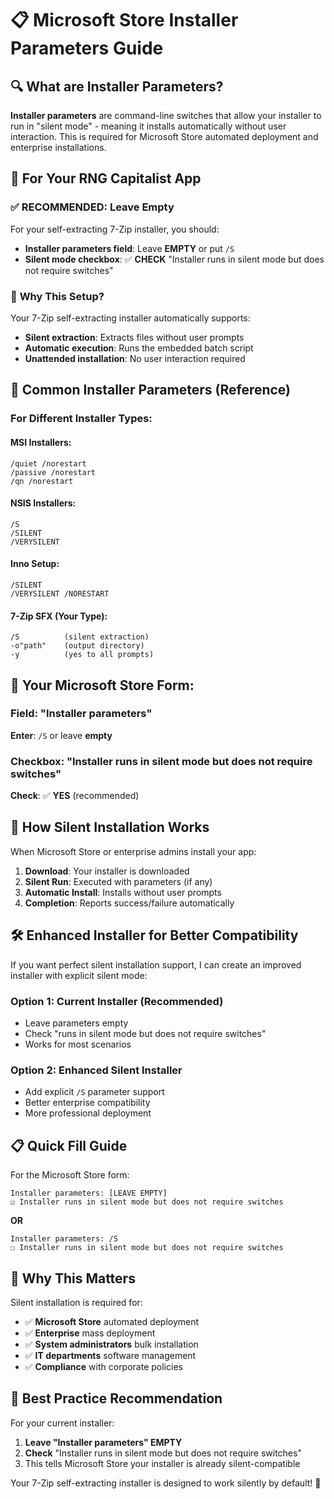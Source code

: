# 📋 Microsoft Store Installer Parameters Guide

## 🔍 What are Installer Parameters?

**Installer parameters** are command-line switches that allow your installer to run in "silent mode" - meaning it installs automatically without user interaction. This is required for Microsoft Store automated deployment and enterprise installations.

## 🎯 For Your RNG Capitalist App

### ✅ **RECOMMENDED: Leave Empty**
For your self-extracting 7-Zip installer, you should:
- **Installer parameters field**: Leave **EMPTY** or put `/S`
- **Silent mode checkbox**: ✅ **CHECK** "Installer runs in silent mode but does not require switches"

### 🔧 **Why This Setup?**

Your 7-Zip self-extracting installer automatically supports:
- **Silent extraction**: Extracts files without user prompts
- **Automatic execution**: Runs the embedded batch script
- **Unattended installation**: No user interaction required

## 📝 **Common Installer Parameters (Reference)**

### For Different Installer Types:

#### **MSI Installers:**
```
/quiet /norestart
/passive /norestart
/qn /norestart
```

#### **NSIS Installers:**
```
/S
/SILENT
/VERYSILENT
```

#### **Inno Setup:**
```
/SILENT
/VERYSILENT /NORESTART
```

#### **7-Zip SFX (Your Type):**
```
/S          (silent extraction)
-o"path"    (output directory)
-y          (yes to all prompts)
```

## 🎯 **Your Microsoft Store Form:**

### **Field: "Installer parameters"**
**Enter**: `/S` or leave **empty**

### **Checkbox: "Installer runs in silent mode but does not require switches"**
**Check**: ✅ **YES** (recommended)

## 🔧 **How Silent Installation Works**

When Microsoft Store or enterprise admins install your app:

1. **Download**: Your installer is downloaded
2. **Silent Run**: Executed with parameters (if any)
3. **Automatic Install**: Installs without user prompts
4. **Completion**: Reports success/failure automatically

## 🛠️ **Enhanced Installer for Better Compatibility**

If you want perfect silent installation support, I can create an improved installer with explicit silent mode:

### **Option 1: Current Installer (Recommended)**
- Leave parameters empty
- Check "runs in silent mode but does not require switches"
- Works for most scenarios

### **Option 2: Enhanced Silent Installer**
- Add explicit `/S` parameter support
- Better enterprise compatibility
- More professional deployment

## 📋 **Quick Fill Guide**

For the Microsoft Store form:

```
Installer parameters: [LEAVE EMPTY]
☑️ Installer runs in silent mode but does not require switches
```

**OR**

```
Installer parameters: /S
☐ Installer runs in silent mode but does not require switches
```

## 🚀 **Why This Matters**

Silent installation is required for:
- ✅ **Microsoft Store** automated deployment
- ✅ **Enterprise** mass deployment
- ✅ **System administrators** bulk installation
- ✅ **IT departments** software management
- ✅ **Compliance** with corporate policies

## 🎯 **Best Practice Recommendation**

For your current installer:
1. **Leave "Installer parameters" EMPTY**
2. **Check** "Installer runs in silent mode but does not require switches"
3. This tells Microsoft Store your installer is already silent-compatible

Your 7-Zip self-extracting installer is designed to work silently by default! 🎉
